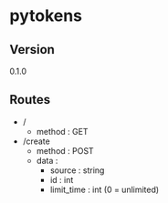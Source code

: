 # pytokens

## Version

0.1.0

## Routes

- /
  * method : GET
- /create
  * method : POST
  * data :
    - source : string
    - id : int
    - limit_time : int (0 = unlimited)
